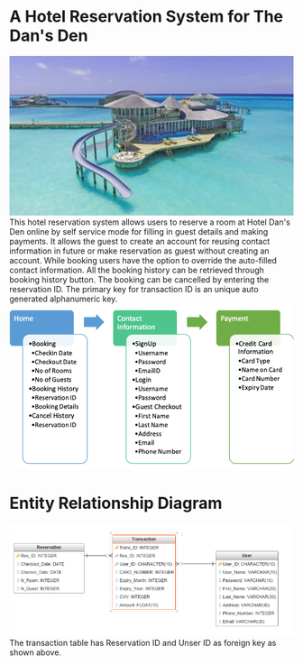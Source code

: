 # A Hotel Reservation System for The Dan's Den 
![Hotel Dan's Den](sonevajani.jpg)
This hotel reservation system allows users to reserve a room at Hotel Dan's Den online by self service mode for filling in guest details and making payments.
It allows the guest to create an account for reusing contact information in future or make reservation as guest without creating an account. While booking users have the option to override the auto-filled contact information. 
All the booking history can be retrieved through booking history button.
The booking can be cancelled by entering the reservation ID.
The primary key for transaction ID is an unique auto generated alphanumeric key.
![Screen Flow](screenFlow.png)

# Entity Relationship Diagram 
![E R Diagram](ERD.png)
The transaction table has Reservation ID and Unser ID as foreign key as shown above.
